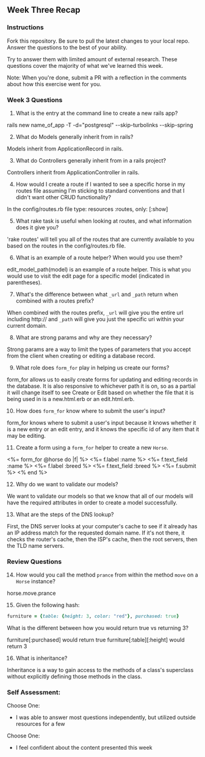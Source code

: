 ## Week Three Recap

### Instructions
Fork this repository. Be sure to pull the latest changes to your local repo. Answer the questions to the best of your ability.

Try to answer them with limited amount of external research. These questions cover the majority of what we've learned this week.

Note: When you're done, submit a PR with a reflection in the comments about how this exercise went for you.

### Week 3 Questions

1. What is the entry at the command line to create a new rails app?

rails new name_of_app -T -d="postgresql" --skip-turbolinks --skip-spring

2. What do Models generally inherit from in rails?

Models inherit from ApplicationRecord in rails.

3. What do Controllers generally inherit from in a rails project?

Controllers inherit from ApplicationController in rails.

4. How would I create a route if I wanted to see a specific horse in my routes file assuming I'm sticking to standard conventions and that I didn't want other CRUD functionality?

In the config/routes.rb file type:
resources :routes, only: [:show]

5. What rake task is useful when looking at routes, and what information does it give you?

'rake routes' will tell you all of the routes that are currently available to you based on the routes in the config/routes.rb file.

6. What is an example of a route helper? When would you use them?

edit_model_path(model) is an example of a route helper.  This is what you would use to visit the edit page for a specific model (indicated in parentheses).

7. What's the difference between what `_url` and `_path` return when combined with a routes prefix?

When combined with the routes prefix, `_url` will give you the entire url including http:// and `_path` will give you just the specific uri within your current domain.

8. What are strong params and why are they necessary?

Strong params are a way to limit the types of parameters that you accept from the client when creating or editing a database record.

9. What role does `form_for` play in helping us create our forms?

form_for allows us to easily create forms for updating and editing records in the database.  It is also responsive to whichever path it is on, so as a partial it will change itself to see Create or Edit based on whether the file that it is being used in is a new.html.erb or an edit.html.erb.

10. How does `form_for` know where to submit the user's input?

form_for knows where to submit a user's input because it knows whether it is a new entry or an edit entry, and it knows the specific id of any item that it may be editing.

11. Create a form using a `form_for` helper to create a new `Horse`.

<%= form_for @horse do |f| %>
  <%= f.label :name %>
  <%= f.text_field :name %>
  <%= f.label :breed %>
  <%= f.text_field :breed %>
  <%= f.submit %>
<% end %>

12. Why do we want to validate our models?

We want to validate our models so that we know that all of our models will have the required attributes in order to create a model successfully.

13. What are the steps of the DNS lookup?

First, the DNS server looks at your computer's cache to see if it already has an IP address match for the requested domain name.  If it's not there, it checks the router's cache, then the ISP's cache, then the root servers, then the TLD name servers.


### Review Questions

14. How would you call the method `prance` from within the method `move` on a `Horse` instance?

horse.move.prance

15. Given the following hash:

```ruby
furniture = {table: {height: 3, color: "red"}, purchased: true}
```
What is the different between how you would return true vs returning 3?  

furniture[:purchased] would return true
furniture[:table][:height] would return 3

16. What is inheritance?

Inheritance is a way to gain access to the methods of a class's superclass without explicitly defining those methods in the class.

### Self Assessment:
Choose One:
* I was able to answer most questions independently, but utilized outside resources for a few

Choose One:
* I feel confident about the content presented this week
